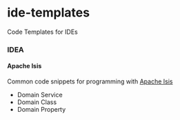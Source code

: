 ide-templates
=============

Code Templates for IDEs

### IDEA
#### Apache Isis
Common code snippets for programming with [Apache Isis](http://isis.apache.org/)
- Domain Service
- Domain Class
- Domain Property
